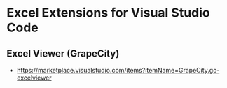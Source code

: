 # Excel Extensions for Visual Studio Code

## Excel Viewer (GrapeCity)

- <https://marketplace.visualstudio.com/items?itemName=GrapeCity.gc-excelviewer>
